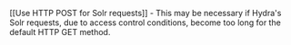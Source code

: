 [[Use HTTP POST for Solr requests]] - This may be necessary if Hydra's Solr requests, due to access control conditions, become too long for the default HTTP GET method.